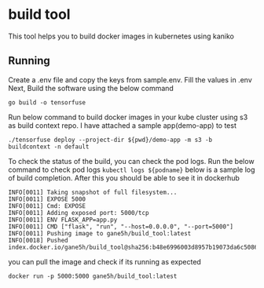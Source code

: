 # build tool
This tool helps you to build docker images in kubernetes using kaniko
## Running
Create a .env file and copy the keys from sample.env. Fill the values in .env
Next, Build the software using the below command
```
go build -o tensorfuse
```
Run below command to build docker images in your kube cluster using s3 as build context repo. I have attached a sample app(demo-app) to test
```
./tensorfuse deploy --project-dir ${pwd}/demo-app -m s3 -b buildcontext -n default
```
To check the status of the build, you can check the pod logs. Run the below command to check pod logs
`kubectl logs ${podname}`
below is a sample log of build completion. After this you should be able to see it in dockerhub
```
INFO[0011] Taking snapshot of full filesystem...
INFO[0011] EXPOSE 5000
INFO[0011] Cmd: EXPOSE
INFO[0011] Adding exposed port: 5000/tcp
INFO[0011] ENV FLASK_APP=app.py
INFO[0011] CMD ["flask", "run", "--host=0.0.0.0", "--port=5000"]
INFO[0011] Pushing image to gane5h/build_tool:latest
INFO[0018] Pushed index.docker.io/gane5h/build_tool@sha256:b48e6996003d8957b19073da6c5086d40218f7079c327d78d9a0b58c87aad71b
```
you can pull the image and check if its running as expected
```
docker run -p 5000:5000 gane5h/build_tool:latest
```